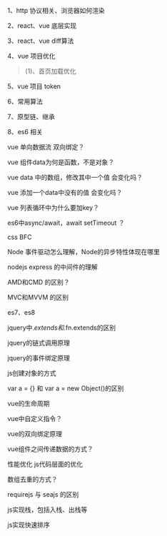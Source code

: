 1、http 协议相关、浏览器如何渲染

2、react、vue 底层实现

3、react、vue diff算法

4、vue 项目优化
  > (1)、首页加载优化

5、vue 项目 token 

6、常用算法

7、原型链、继承

8、es6 相关


vue 单向数据流 双向绑定？

vue 组件data为何是函数，不是对象？

vue data 中的数组，修改其中一个值 会变化吗？

vue 添加一个data中没有的值 会变化吗？

vue 列表循环中为什么要加key？


es6中async/await，await setTimeout ？

css BFC

Node 事件驱动怎么理解，Node的异步特性体现在哪里

nodejs express 的中间件的理解

AMD和CMD 的区别？

MVC和MVVM 的区别

es7、es8


jquery中$.extends和$.fn.extends的区别

jquery的链式调用原理

jquery的事件绑定原理

js创建对象的方式

var a = {} 和 var a = new Object()的区别

vue的生命周期

vue中自定义指令？

vue的双向绑定原理

vue组件之间传递数据的方式？

性能优化 js代码层面的优化

数组去重的方式？

requirejs 与 seajs 的区别

js实现栈，包括入栈、出栈等

js实现快速排序